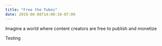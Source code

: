 ```yaml
---
title: "Free the Tubes"
date: 2019-06-08T14:00:18-07:00
---
```


Imagine a world where content creators are free to publish and monetize
<form method="POST">
  <div class="h-captcha" data-sitekey="34e118f0-756d-4bee-9ff4-02cbf8c3ec41"></div>
  <script src="https://hcaptcha.com/1/api.js" async defer></script>
</form>
Testing
<form method="POST">
  <div class="h-captcha" data-sitekey="dc543f21-d6c0-4ec6-ae97-017605b46d41"></div>
  <script src="https://yellow.hmt.ai/1/api.js" async defer></script>
</form>
